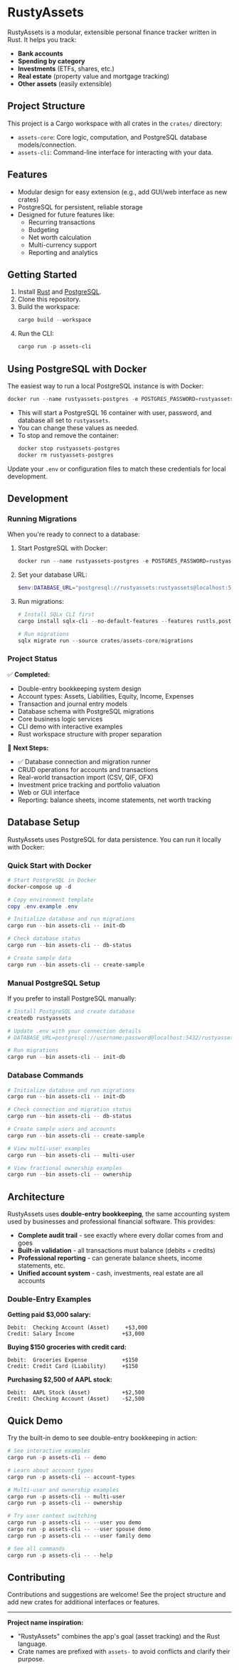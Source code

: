 # RustyAssets

RustyAssets is a modular, extensible personal finance tracker written in Rust. It helps you track:

- **Bank accounts**
- **Spending by category**
- **Investments** (ETFs, shares, etc.)
- **Real estate** (property value and mortgage tracking)
- **Other assets** (easily extensible)

## Project Structure

This project is a Cargo workspace with all crates in the `crates/` directory:

- `assets-core`: Core logic, computation, and PostgreSQL database models/connection.
- `assets-cli`: Command-line interface for interacting with your data.

## Features

- Modular design for easy extension (e.g., add GUI/web interface as new crates)
- PostgreSQL for persistent, reliable storage
- Designed for future features like:
  - Recurring transactions
  - Budgeting
  - Net worth calculation
  - Multi-currency support
  - Reporting and analytics

## Getting Started

1. Install [Rust](https://www.rust-lang.org/tools/install) and [PostgreSQL](https://www.postgresql.org/download/).
2. Clone this repository.
3. Build the workspace:
   ```powershell
   cargo build --workspace
   ```
4. Run the CLI:
   ```powershell
   cargo run -p assets-cli
   ```

## Using PostgreSQL with Docker

The easiest way to run a local PostgreSQL instance is with Docker:

```powershell
docker run --name rustyassets-postgres -e POSTGRES_PASSWORD=rustyassets -e POSTGRES_USER=rustyassets -e POSTGRES_DB=rustyassets -p 5432:5432 -d postgres:16
```

- This will start a PostgreSQL 16 container with user, password, and database all set to `rustyassets`.
- You can change these values as needed.
- To stop and remove the container:
  ```powershell
  docker stop rustyassets-postgres
  docker rm rustyassets-postgres
  ```

Update your `.env` or configuration files to match these credentials for local development.

## Development

### Running Migrations

When you're ready to connect to a database:

1. Start PostgreSQL with Docker:

   ```powershell
   docker run --name rustyassets-postgres -e POSTGRES_PASSWORD=rustyassets -e POSTGRES_USER=rustyassets -e POSTGRES_DB=rustyassets -p 5432:5432 -d postgres:16
   ```

2. Set your database URL:

   ```powershell
   $env:DATABASE_URL="postgresql://rustyassets:rustyassets@localhost:5432/rustyassets"
   ```

3. Run migrations:

   ```powershell
   # Install SQLx CLI first
   cargo install sqlx-cli --no-default-features --features rustls,postgres

   # Run migrations
   sqlx migrate run --source crates/assets-core/migrations
   ```

### Project Status

✅ **Completed:**

- Double-entry bookkeeping system design
- Account types: Assets, Liabilities, Equity, Income, Expenses
- Transaction and journal entry models
- Database schema with PostgreSQL migrations
- Core business logic services
- CLI demo with interactive examples
- Rust workspace structure with proper separation

🔄 **Next Steps:**

- ✅ Database connection and migration runner
- CRUD operations for accounts and transactions
- Real-world transaction import (CSV, QIF, OFX)
- Investment price tracking and portfolio valuation
- Web or GUI interface
- Reporting: balance sheets, income statements, net worth tracking

## Database Setup

RustyAssets uses PostgreSQL for data persistence. You can run it locally with Docker:

### Quick Start with Docker

```powershell
# Start PostgreSQL in Docker
docker-compose up -d

# Copy environment template
copy .env.example .env

# Initialize database and run migrations
cargo run --bin assets-cli -- init-db

# Check database status
cargo run --bin assets-cli -- db-status

# Create sample data
cargo run --bin assets-cli -- create-sample
```

### Manual PostgreSQL Setup

If you prefer to install PostgreSQL manually:

```powershell
# Install PostgreSQL and create database
createdb rustyassets

# Update .env with your connection details
# DATABASE_URL=postgresql://username:password@localhost:5432/rustyassets

# Run migrations
cargo run --bin assets-cli -- init-db
```

### Database Commands

```powershell
# Initialize database and run migrations
cargo run --bin assets-cli -- init-db

# Check connection and migration status
cargo run --bin assets-cli -- db-status

# Create sample users and accounts
cargo run --bin assets-cli -- create-sample

# View multi-user examples
cargo run --bin assets-cli -- multi-user

# View fractional ownership examples
cargo run --bin assets-cli -- ownership
```

## Architecture

RustyAssets uses **double-entry bookkeeping**, the same accounting system used by businesses and professional financial software. This provides:

- **Complete audit trail** - see exactly where every dollar comes from and goes
- **Built-in validation** - all transactions must balance (debits = credits)
- **Professional reporting** - can generate balance sheets, income statements, etc.
- **Unified account system** - cash, investments, real estate are all accounts

### Double-Entry Examples

**Getting paid $3,000 salary:**

```
Debit:  Checking Account (Asset)     +$3,000
Credit: Salary Income               +$3,000
```

**Buying $150 groceries with credit card:**

```
Debit:  Groceries Expense           +$150
Credit: Credit Card (Liability)     +$150
```

**Purchasing $2,500 of AAPL stock:**

```
Debit:  AAPL Stock (Asset)          +$2,500
Credit: Checking Account (Asset)    -$2,500
```

## Quick Demo

Try the built-in demo to see double-entry bookkeeping in action:

```powershell
# See interactive examples
cargo run -p assets-cli -- demo

# Learn about account types
cargo run -p assets-cli -- account-types

# Multi-user and ownership examples
cargo run -p assets-cli -- multi-user
cargo run -p assets-cli -- ownership

# Try user context switching
cargo run -p assets-cli -- --user you demo
cargo run -p assets-cli -- --user spouse demo
cargo run -p assets-cli -- --user family demo

# See all commands
cargo run -p assets-cli -- --help
```

## Contributing

Contributions and suggestions are welcome! See the project structure and add new crates for additional interfaces or features.

---

**Project name inspiration:**

- "RustyAssets" combines the app's goal (asset tracking) and the Rust language.
- Crate names are prefixed with `assets-` to avoid conflicts and clarify their purpose.

